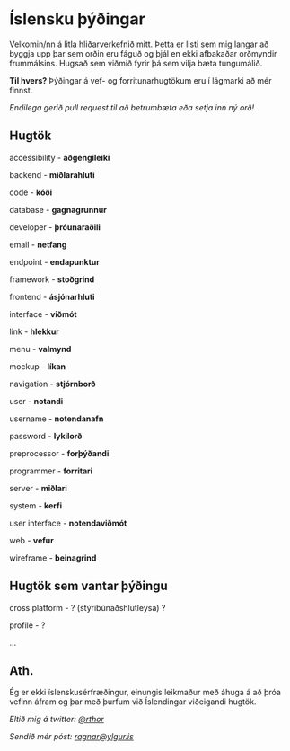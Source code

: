 # Íslensku þýðingar
Velkomin/nn á litla hliðarverkefnið mitt. Þetta er listi sem mig langar að byggja upp þar sem orðin eru fáguð og þjál en ekki afbakaðar orðmyndir frummálsins. Hugsað sem viðmið fyrir þá sem vilja bæta tungumálið.

**Til hvers?** Þýðingar á vef- og forritunarhugtökum eru í lágmarki að mér finnst.

*Endilega gerið pull request til að betrumbæta eða setja inn ný orð!*

## Hugtök

accessibility - **aðgengileiki**

backend - **miðlarahluti**

code - **kóði**

database - **gagnagrunnur**

developer - **þróunaraðili**

email - **netfang**

endpoint - **endapunktur**

framework - **stoðgrind**

frontend - **ásjónarhluti**

interface - **viðmót**

link - **hlekkur**

menu - **valmynd**

mockup - **líkan**

navigation - **stjórnborð**

user - **notandi**

username - **notendanafn**

password - **lykilorð**

preprocessor - **forþýðandi**

programmer - **forritari**

server - **miðlari**

system - **kerfi**

user interface - **notendaviðmót**

web - **vefur**

wireframe - **beinagrind**

## Hugtök sem vantar þýðingu

cross platform - ? (stýribúnaðshlutleysa) ?

profile - ?

…

## Ath.
Ég er ekki íslenskusérfræðingur, einungis leikmaður með áhuga á að þróa vefinn áfram og þar með þurfum við Íslendingar viðeigandi hugtök.

*Eltið mig á twitter: [@rthor](http://twitter.com/rthor)*

*Sendið mér póst: [ragnar@ylgur.is](mailto:ragnar@ylgur.is)*
